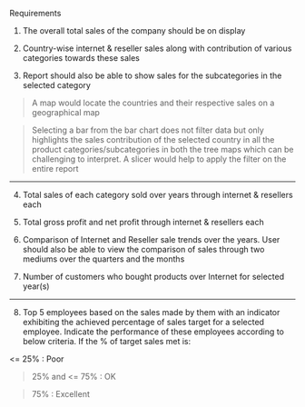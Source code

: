 Requirements


1. The overall total sales of the company should be on display

2. Country-wise internet & reseller sales along with contribution of various categories towards these sales

3. Report should also be able to show sales for the subcategories in the selected category

> A map would locate the countries and their respective sales on a geographical map

> Selecting a bar from the bar chart does not filter data but only highlights the sales contribution of the selected country in all the product categories/subcategories in both the tree maps which can be challenging to interpret. A slicer would help to apply the filter on the entire report
------------------
4. Total sales of each category sold over years through internet & resellers each

5. Total gross profit and net profit through internet & resellers each

6. Comparison of Internet and Reseller sale trends over the years. User should also be able to view the comparison of sales through two mediums over the quarters and the months

7. Number of customers who bought products over Internet for selected year(s)
----------------
8. Top 5 employees based on the sales made by them with an indicator exhibiting the achieved percentage of sales target for a selected employee.  Indicate the performance of these employees according to below criteria. If the % of target sales met is:

<= 25% : Poor

> 25% and <= 75% : OK

> 75% : Excellent

